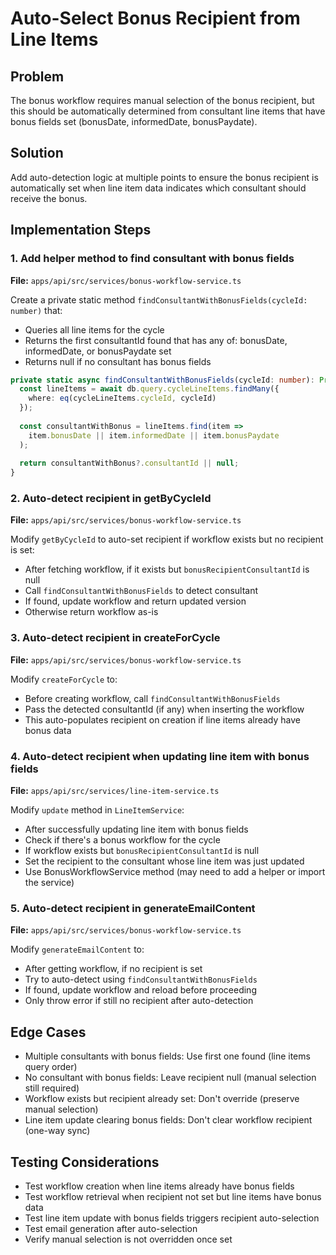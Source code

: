 <!-- 798dede8-ad12-4e6b-af9d-7487c41abb2f 963777a8-e2f3-436d-8c67-0017095b7631 -->
# Auto-Select Bonus Recipient from Line Items

## Problem

The bonus workflow requires manual selection of the bonus recipient, but this should be automatically determined from consultant line items that have bonus fields set (bonusDate, informedDate, bonusPaydate).

## Solution

Add auto-detection logic at multiple points to ensure the bonus recipient is automatically set when line item data indicates which consultant should receive the bonus.

## Implementation Steps

### 1. Add helper method to find consultant with bonus fields

**File:** `apps/api/src/services/bonus-workflow-service.ts`

Create a private static method `findConsultantWithBonusFields(cycleId: number)` that:

- Queries all line items for the cycle
- Returns the first consultantId found that has any of: bonusDate, informedDate, or bonusPaydate set
- Returns null if no consultant has bonus fields
```typescript
private static async findConsultantWithBonusFields(cycleId: number): Promise<number | null> {
  const lineItems = await db.query.cycleLineItems.findMany({
    where: eq(cycleLineItems.cycleId, cycleId)
  });
  
  const consultantWithBonus = lineItems.find(item => 
    item.bonusDate || item.informedDate || item.bonusPaydate
  );
  
  return consultantWithBonus?.consultantId || null;
}
```


### 2. Auto-detect recipient in getByCycleId

**File:** `apps/api/src/services/bonus-workflow-service.ts`

Modify `getByCycleId` to auto-set recipient if workflow exists but no recipient is set:

- After fetching workflow, if it exists but `bonusRecipientConsultantId` is null
- Call `findConsultantWithBonusFields` to detect consultant
- If found, update workflow and return updated version
- Otherwise return workflow as-is

### 3. Auto-detect recipient in createForCycle

**File:** `apps/api/src/services/bonus-workflow-service.ts`

Modify `createForCycle` to:

- Before creating workflow, call `findConsultantWithBonusFields`
- Pass the detected consultantId (if any) when inserting the workflow
- This auto-populates recipient on creation if line items already have bonus data

### 4. Auto-detect recipient when updating line item with bonus fields

**File:** `apps/api/src/services/line-item-service.ts`

Modify `update` method in `LineItemService`:

- After successfully updating line item with bonus fields
- Check if there's a bonus workflow for the cycle
- If workflow exists but `bonusRecipientConsultantId` is null
- Set the recipient to the consultant whose line item was just updated
- Use BonusWorkflowService method (may need to add a helper or import the service)

### 5. Auto-detect recipient in generateEmailContent

**File:** `apps/api/src/services/bonus-workflow-service.ts`

Modify `generateEmailContent` to:

- After getting workflow, if no recipient is set
- Try to auto-detect using `findConsultantWithBonusFields`
- If found, update workflow and reload before proceeding
- Only throw error if still no recipient after auto-detection

## Edge Cases

- Multiple consultants with bonus fields: Use first one found (line items query order)
- No consultant with bonus fields: Leave recipient null (manual selection still required)
- Workflow exists but recipient already set: Don't override (preserve manual selection)
- Line item update clearing bonus fields: Don't clear workflow recipient (one-way sync)

## Testing Considerations

- Test workflow creation when line items already have bonus fields
- Test workflow retrieval when recipient not set but line items have bonus data
- Test line item update with bonus fields triggers recipient auto-selection
- Test email generation after auto-selection
- Verify manual selection is not overridden once set